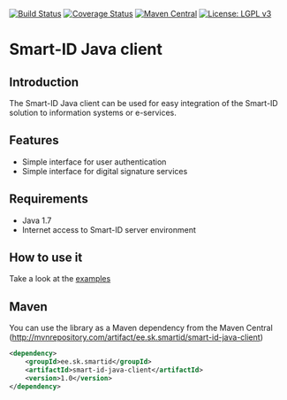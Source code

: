 
[![Build Status](https://travis-ci.org/SK-EID/smart-id-java-client.svg?branch=master)](https://travis-ci.org/SK-EID/smart-id-java-client)
[![Coverage Status](https://img.shields.io/codecov/c/github/SK-EID/smart-id-java-client.svg)](https://codecov.io/github/SK-EID/smart-id-java-client/)
[![Maven Central](https://maven-badges.herokuapp.com/maven-central/ee.sk.smartid/smart-id-java-client/badge.svg)](https://maven-badges.herokuapp.com/maven-central/ee.sk.smartid/smart-id-java-client)
[![License: LGPL v3](https://img.shields.io/badge/License-LGPL%20v3-blue.svg)](http://www.gnu.org/licenses/lgpl-3.0)

# Smart-ID Java client

## Introduction

The Smart-ID Java client can be used for easy integration of the Smart-ID solution to information systems or e-services.


## Features

* Simple interface for user authentication
* Simple interface for digital signature services

## Requirements

* Java 1.7
* Internet access to Smart-ID server environment

## How to use it

Take a look at the [examples](https://github.com/SK-EID/smart-id-java-client/wiki/Examples-of-using-it)

## Maven
You can use the library as a Maven dependency from the Maven Central (http://mvnrepository.com/artifact/ee.sk.smartid/smart-id-java-client)

```xml
<dependency>
    <groupId>ee.sk.smartid</groupId>
    <artifactId>smart-id-java-client</artifactId>
    <version>1.0</version>
</dependency>
```